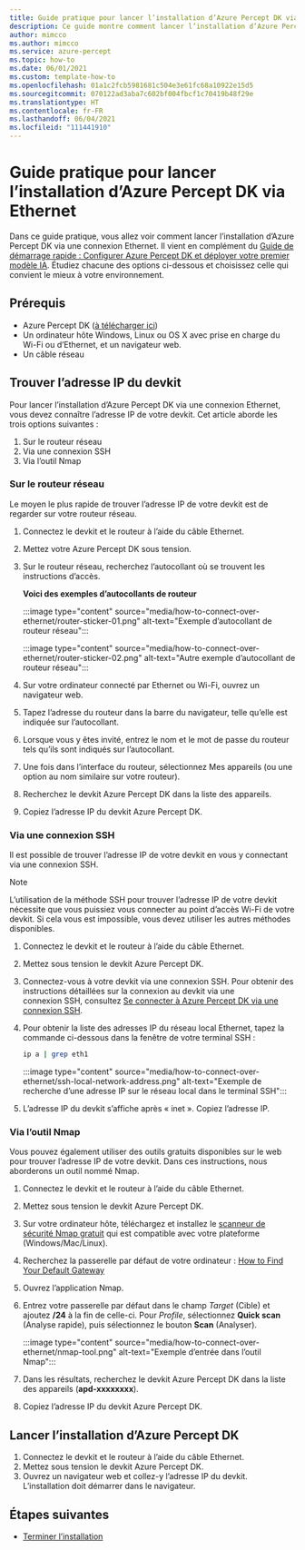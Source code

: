 ```yaml
---
title: Guide pratique pour lancer l’installation d’Azure Percept DK via Ethernet
description: Ce guide montre comment lancer l’installation d’Azure Percept DK par le biais d’une connexion Ethernet.
author: mimcco
ms.author: mimcco
ms.service: azure-percept
ms.topic: how-to
ms.date: 06/01/2021
ms.custom: template-how-to
ms.openlocfilehash: 01a1c2fcb5981681c504e3e61fc68a10922e15d5
ms.sourcegitcommit: 070122ad3aba7c602bf004fbcf1c70419b48f29e
ms.translationtype: HT
ms.contentlocale: fr-FR
ms.lasthandoff: 06/04/2021
ms.locfileid: "111441910"
---
```

# <a name="how-to-launch-the-azure-percept-dk-setup-experience-over-ethernet"></a>Guide pratique pour lancer l’installation d’Azure Percept DK via Ethernet

Dans ce guide pratique, vous allez voir comment lancer l’installation d’Azure Percept DK via une connexion Ethernet. Il vient en complément du [Guide de démarrage rapide : Configurer Azure Percept DK et déployer votre premier modèle IA](./quickstart-percept-dk-set-up.md). Étudiez chacune des options ci-dessous et choisissez celle qui convient le mieux à votre environnement.

## <a name="prerequisites"></a>Prérequis

- Azure Percept DK ([à télécharger ici](https://go.microsoft.com/fwlink/?linkid=2155270))
- Un ordinateur hôte Windows, Linux ou OS X avec prise en charge du Wi-Fi ou d’Ethernet, et un navigateur web.
- Un câble réseau

## <a name="identify-your-dev-kits-ip-address"></a>Trouver l’adresse IP du devkit

Pour lancer l’installation d’Azure Percept DK via une connexion Ethernet, vous devez connaître l’adresse IP de votre devkit. Cet article aborde les trois options suivantes :
1. Sur le routeur réseau
1. Via une connexion SSH
1. Via l’outil Nmap

### <a name="from-your-network-router"></a>Sur le routeur réseau
Le moyen le plus rapide de trouver l’adresse IP de votre devkit est de regarder sur votre routeur réseau.
1. Connectez le devkit et le routeur à l’aide du câble Ethernet.
1. Mettez votre Azure Percept DK sous tension.
1. Sur le routeur réseau, recherchez l’autocollant où se trouvent les instructions d’accès.

    **Voici des exemples d’autocollants de routeur**

    :::image type="content" source="media/how-to-connect-over-ethernet/router-sticker-01.png" alt-text="Exemple d’autocollant de routeur réseau":::

    :::image type="content" source="media/how-to-connect-over-ethernet/router-sticker-02.png" alt-text="Autre exemple d’autocollant de routeur réseau":::

1. Sur votre ordinateur connecté par Ethernet ou Wi-Fi, ouvrez un navigateur web.
1. Tapez l’adresse du routeur dans la barre du navigateur, telle qu’elle est indiquée sur l’autocollant.
1. Lorsque vous y êtes invité, entrez le nom et le mot de passe du routeur tels qu’ils sont indiqués sur l’autocollant.
1. Une fois dans l’interface du routeur, sélectionnez Mes appareils (ou une option au nom similaire sur votre routeur).
1. Recherchez le devkit Azure Percept DK dans la liste des appareils.
1. Copiez l’adresse IP du devkit Azure Percept DK.

### <a name="via-ssh"></a>Via une connexion SSH
Il est possible de trouver l’adresse IP de votre devkit en vous y connectant via une connexion SSH.

> [!NOTE]
> L’utilisation de la méthode SSH pour trouver l’adresse IP de votre devkit nécessite que vous puissiez vous connecter au point d’accès Wi-Fi de votre devkit. Si cela vous est impossible, vous devez utiliser les autres méthodes disponibles.

1. Connectez le devkit et le routeur à l’aide du câble Ethernet.
1. Mettez sous tension le devkit Azure Percept DK.
1. Connectez-vous à votre devkit via une connexion SSH. Pour obtenir des instructions détaillées sur la connexion au devkit via une connexion SSH, consultez [Se connecter à Azure Percept DK via une connexion SSH](./how-to-ssh-into-percept-dk.md).
1. Pour obtenir la liste des adresses IP du réseau local Ethernet, tapez la commande ci-dessous dans la fenêtre de votre terminal SSH :

    ```bash
    ip a | grep eth1
    ```

    :::image type="content" source="media/how-to-connect-over-ethernet/ssh-local-network-address.png" alt-text="Exemple de recherche d’une adresse IP sur le réseau local dans le terminal SSH":::


1. L’adresse IP du devkit s’affiche après « inet ». Copiez l’adresse IP.

### <a name="using-the-nmap-tool"></a>Via l’outil Nmap
Vous pouvez également utiliser des outils gratuits disponibles sur le web pour trouver l’adresse IP de votre devkit. Dans ces instructions, nous aborderons un outil nommé Nmap.
1. Connectez le devkit et le routeur à l’aide du câble Ethernet.
1. Mettez sous tension le devkit Azure Percept DK.
1. Sur votre ordinateur hôte, téléchargez et installez le [scanneur de sécurité Nmap gratuit](https://nmap.org/download.html) qui est compatible avec votre plateforme (Windows/Mac/Linux).
1. Recherchez la passerelle par défaut de votre ordinateur : [How to Find Your Default Gateway](https://www.noip.com/support/knowledgebase/finding-your-default-gateway/)
1. Ouvrez l’application Nmap. 
1. Entrez votre passerelle par défaut dans le champ *Target* (Cible) et ajoutez **/24** à la fin de celle-ci. Pour *Profile*, sélectionnez **Quick scan** (Analyse rapide), puis sélectionnez le bouton **Scan** (Analyser).
    
    :::image type="content" source="media/how-to-connect-over-ethernet/nmap-tool.png" alt-text="Exemple d’entrée dans l’outil Nmap":::
 
1. Dans les résultats, recherchez le devkit Azure Percept DK dans la liste des appareils (**apd-xxxxxxxx**).
1. Copiez l’adresse IP du devkit Azure Percept DK. 

## <a name="launch-the-azure-percept-dk-setup-experience"></a>Lancer l’installation d’Azure Percept DK
1. Connectez le devkit et le routeur à l’aide du câble Ethernet.
1. Mettez sous tension le devkit Azure Percept DK.
1. Ouvrez un navigateur web et collez-y l’adresse IP du devkit. L’installation doit démarrer dans le navigateur.

## <a name="next-steps"></a>Étapes suivantes
- [Terminer l’installation](./quickstart-percept-dk-set-up.md)